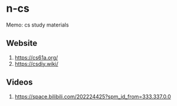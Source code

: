 # n-cs
Memo: cs study materials

## Website
1. https://cs61a.org/
2. https://csdiy.wiki/

## Videos
1. https://space.bilibili.com/202224425?spm_id_from=333.337.0.0
